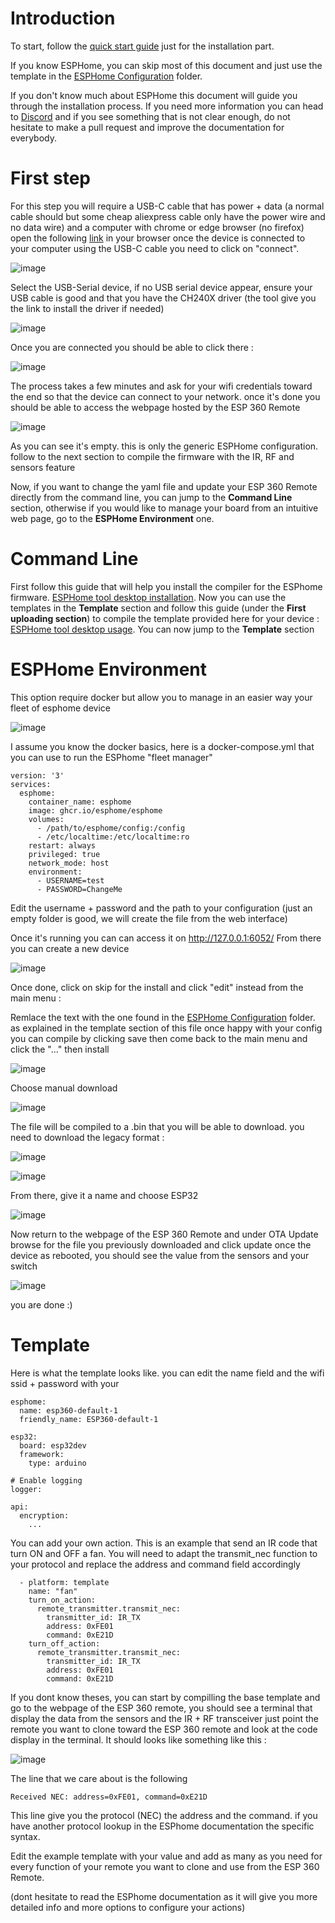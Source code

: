 # Introduction

To start, follow the [quick start guide](https://github.com/ale1800/ESP-360-REMOTE/blob/main/Quick%20start%20guide.md) just for the installation part.

If you know ESPHome, you can skip most of this document and just use the template in the [ESPHome Configuration](https://github.com/ale1800/ESP-360-REMOTE/tree/main/ESPHome%20Configuration) folder.

If you don't know much about ESPHome this document will guide you through the installation process. If you need more information you can head to [Discord](https://discord.gg/PsrK3KDkRy) and if you see something that is not clear enough, do not hesitate to make a pull request and improve the documentation for everybody.

# First step
For this step you will require a USB-C cable that has power + data (a normal cable should but some cheap aliexpress cable only have the power wire and no data wire) and a computer with chrome or edge browser (no firefox)
open the following [link](https://web.esphome.io/) in your browser once the device is connected to your computer using the USB-C cable
you need to click on "connect".

![image](https://github.com/nathmo/ESP-360-REMOTE/assets/15912256/2bd903d1-df8f-49df-af7e-fb075620a588)


Select the USB-Serial device, if no USB serial device appear, ensure your USB cable is good and that you have the CH240X driver (the tool give you the link to install the driver if needed)

![image](https://github.com/nathmo/ESP-360-REMOTE/assets/15912256/a0e29219-d31b-46d2-84c6-6d38e013bf19)


Once you are connected you should be able to click there : 

![image](https://github.com/nathmo/ESP-360-REMOTE/assets/15912256/e81471e2-3604-4299-94cf-40febff231c9)


The process takes a few minutes and ask for your wifi credentials toward the end so that the device can connect to your network.
once it's done you should be able to access the webpage hosted by the ESP 360 Remote

![image](https://github.com/nathmo/ESP-360-REMOTE/assets/15912256/29d30c93-fc50-4dd9-8d0a-e4df338b7313)

As you can see it's empty. this is only the generic ESPHome configuration. follow to the next section to compile the firmware with the IR, RF and sensors feature

Now, if you want to change the yaml file and update your ESP 360 Remote directly from the command line, you can jump to the **Command Line** section, otherwise if you would like to manage your board from an intuitive web page, go to the **ESPHome Environment** one. 

# Command Line
First follow this guide that will help you install the compiler for the ESPhome firmware.
[ESPHome tool desktop installation](https://esphome.io/guides/installing_esphome.html).
Now you can use the templates in the **Template** section and follow this guide (under the **First uploading section**) to compile the template provided here for your device :
[ESPHome tool desktop usage](https://esphome.io/guides/getting_started_command_line).
You can now jump to the **Template** section

# ESPHome Environment
This option require docker but allow you to manage in an easier way your fleet of esphome device

![image](https://github.com/nathmo/ESP-360-REMOTE/assets/15912256/54c6994f-20ff-47d3-a7e6-2f1cb4a1465a)

I assume you know the docker basics, here is a docker-compose.yml that you can use to run the ESPhome "fleet manager"
```
version: '3'
services:
  esphome:
    container_name: esphome
    image: ghcr.io/esphome/esphome
    volumes:
      - /path/to/esphome/config:/config
      - /etc/localtime:/etc/localtime:ro
    restart: always
    privileged: true
    network_mode: host
    environment:
      - USERNAME=test
      - PASSWORD=ChangeMe
```

Edit the username + password and the path to your configuration (just an empty folder is good, we will create the file from the web interface)

Once it's running you can can access it on http://127.0.0.1:6052/
From there you can create a new device

![image](https://github.com/nathmo/ESP-360-REMOTE/assets/15912256/c529b5d6-154f-40f2-a201-60daa0c56e23)

Once done, click on skip for the install and click "edit" instead from the main menu : 

Remlace the text with the one found in the [ESPHome Configuration](https://github.com/ale1800/ESP-360-REMOTE/tree/main/ESPHome%20Configuration) folder.
as explained in the template section of this file
once happy with your config you can compile by clicking save then come back to the main menu and click the "..." then install

![image](https://github.com/nathmo/ESP-360-REMOTE/assets/15912256/d8344466-55ab-4160-86c9-c3f37f18ba89)

Choose manual download

![image](https://github.com/nathmo/ESP-360-REMOTE/assets/15912256/e6ae26cc-6eb6-4dc1-970b-3d262d75b06b)

The file will be compiled to a .bin that you will be able to download. you need to download the legacy format :

![image](https://github.com/nathmo/ESP-360-REMOTE/assets/15912256/dbe9ecfa-dd81-4144-9331-9234900aaab9)


![image](https://github.com/nathmo/ESP-360-REMOTE/assets/15912256/e6f7382d-27fc-405e-8511-8cb5cea83d2e)

From there, give it a name and choose ESP32

![image](https://github.com/nathmo/ESP-360-REMOTE/assets/15912256/8dd688a1-7d29-4f24-bf66-537c23cb7060)

Now return to the webpage of the ESP 360 Remote and under OTA Update browse for the file you previously downloaded and click update
once the device as rebooted, you should see the value from the sensors and your switch

![image](https://github.com/nathmo/ESP-360-REMOTE/assets/15912256/e66aeed3-7168-4010-b728-6675b3e7b089)



you are done :)

# Template

Here is what the template looks like. you can edit the name field and the wifi ssid + password with your
```
esphome:
  name: esp360-default-1
  friendly_name: ESP360-default-1

esp32:
  board: esp32dev
  framework:
    type: arduino

# Enable logging
logger:

api:
  encryption:
    ...
```
You can add your own action.
This is an example that send an IR code that turn ON and OFF a fan.
You will need to adapt the transmit_nec function to your protocol and replace the address and command field accordingly
```
  - platform: template
    name: "fan"
    turn_on_action:
      remote_transmitter.transmit_nec:
        transmitter_id: IR_TX
        address: 0xFE01
        command: 0xE21D
    turn_off_action:
      remote_transmitter.transmit_nec:
        transmitter_id: IR_TX
        address: 0xFE01
        command: 0xE21D
```
If you dont know theses, you can start by compilling the base template and go to the webpage of the ESP 360 remote, you should see a terminal that display the data from the sensors and the IR + RF transceiver
just point the remote you want to clone toward the ESP 360  remote and look at the code display in the terminal.
It should looks like something like this :

![image](https://github.com/nathmo/ESP-360-REMOTE/assets/15912256/0b4145c7-22b1-4e91-9b0d-4f6a9d262afe)

The line that we care about is the following
```
Received NEC: address=0xFE01, command=0xE21D
```
This line give you the protocol (NEC) the address and the command. if you have another protocol lookup in the ESPhome documentation the specific syntax.

Edit the example template with your value and add as many as you need for every function of your remote you want to clone and use from the ESP 360 Remote.

(dont hesitate to read the ESPhome documentation as it will give you more detailed info and more options to configure your actions)
